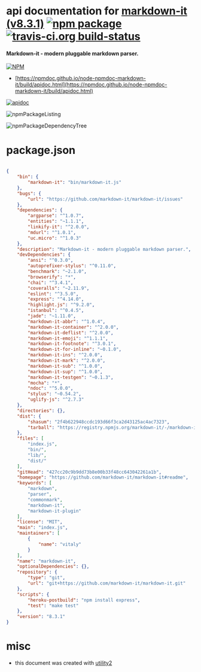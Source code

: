 # api documentation for  [markdown-it (v8.3.1)](https://github.com/markdown-it/markdown-it#readme)  [![npm package](https://img.shields.io/npm/v/npmdoc-markdown-it.svg?style=flat-square)](https://www.npmjs.org/package/npmdoc-markdown-it) [![travis-ci.org build-status](https://api.travis-ci.org/npmdoc/node-npmdoc-markdown-it.svg)](https://travis-ci.org/npmdoc/node-npmdoc-markdown-it)
#### Markdown-it - modern pluggable markdown parser.

[![NPM](https://nodei.co/npm/markdown-it.png?downloads=true&downloadRank=true&stars=true)](https://www.npmjs.com/package/markdown-it)

- [https://npmdoc.github.io/node-npmdoc-markdown-it/build/apidoc.html](https://npmdoc.github.io/node-npmdoc-markdown-it/build/apidoc.html)

[![apidoc](https://npmdoc.github.io/node-npmdoc-markdown-it/build/screenCapture.buildCi.browser.%252Ftmp%252Fbuild%252Fapidoc.html.png)](https://npmdoc.github.io/node-npmdoc-markdown-it/build/apidoc.html)

![npmPackageListing](https://npmdoc.github.io/node-npmdoc-markdown-it/build/screenCapture.npmPackageListing.svg)

![npmPackageDependencyTree](https://npmdoc.github.io/node-npmdoc-markdown-it/build/screenCapture.npmPackageDependencyTree.svg)



# package.json

```json

{
    "bin": {
        "markdown-it": "bin/markdown-it.js"
    },
    "bugs": {
        "url": "https://github.com/markdown-it/markdown-it/issues"
    },
    "dependencies": {
        "argparse": "^1.0.7",
        "entities": "~1.1.1",
        "linkify-it": "^2.0.0",
        "mdurl": "^1.0.1",
        "uc.micro": "^1.0.3"
    },
    "description": "Markdown-it - modern pluggable markdown parser.",
    "devDependencies": {
        "ansi": "^0.3.0",
        "autoprefixer-stylus": "^0.11.0",
        "benchmark": "~2.1.0",
        "browserify": "*",
        "chai": "^3.4.1",
        "coveralls": "~2.11.9",
        "eslint": "^3.5.0",
        "express": "^4.14.0",
        "highlight.js": "^9.2.0",
        "istanbul": "^0.4.5",
        "jade": "~1.11.0",
        "markdown-it-abbr": "^1.0.4",
        "markdown-it-container": "^2.0.0",
        "markdown-it-deflist": "^2.0.0",
        "markdown-it-emoji": "^1.1.1",
        "markdown-it-footnote": "^3.0.1",
        "markdown-it-for-inline": "~0.1.0",
        "markdown-it-ins": "^2.0.0",
        "markdown-it-mark": "^2.0.0",
        "markdown-it-sub": "^1.0.0",
        "markdown-it-sup": "^1.0.0",
        "markdown-it-testgen": "~0.1.3",
        "mocha": "*",
        "ndoc": "^5.0.0",
        "stylus": "~0.54.2",
        "uglify-js": "^2.7.3"
    },
    "directories": {},
    "dist": {
        "shasum": "2f4b622948ccdc193d66f3ca2d43125ac4ac7323",
        "tarball": "https://registry.npmjs.org/markdown-it/-/markdown-it-8.3.1.tgz"
    },
    "files": [
        "index.js",
        "bin/",
        "lib/",
        "dist/"
    ],
    "gitHead": "427cc20c9b9dd73b8e00b33f48cc643042261a1b",
    "homepage": "https://github.com/markdown-it/markdown-it#readme",
    "keywords": [
        "markdown",
        "parser",
        "commonmark",
        "markdown-it",
        "markdown-it-plugin"
    ],
    "license": "MIT",
    "main": "index.js",
    "maintainers": [
        {
            "name": "vitaly"
        }
    ],
    "name": "markdown-it",
    "optionalDependencies": {},
    "repository": {
        "type": "git",
        "url": "git+https://github.com/markdown-it/markdown-it.git"
    },
    "scripts": {
        "heroku-postbuild": "npm install express",
        "test": "make test"
    },
    "version": "8.3.1"
}
```



# misc
- this document was created with [utility2](https://github.com/kaizhu256/node-utility2)
